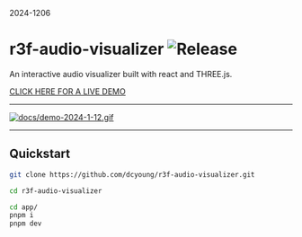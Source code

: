 2024-1206

# r3f-audio-visualizer ![Release](https://github.com/dcyoung/r3f-audio-visualizer/actions/workflows/publish.yml/badge.svg)

An interactive audio visualizer built with react and THREE.js.

[CLICK HERE FOR A LIVE DEMO](https://dcyoung.github.io/r3f-audio-visualizer/)

---

[![docs/demo-2024-1-12.gif](docs/demo-2024-1-12.gif)](https://dcyoung.github.io/r3f-audio-visualizer/)

---

## Quickstart

```bash
git clone https://github.com/dcyoung/r3f-audio-visualizer.git

cd r3f-audio-visualizer

cd app/
pnpm i
pnpm dev
```
